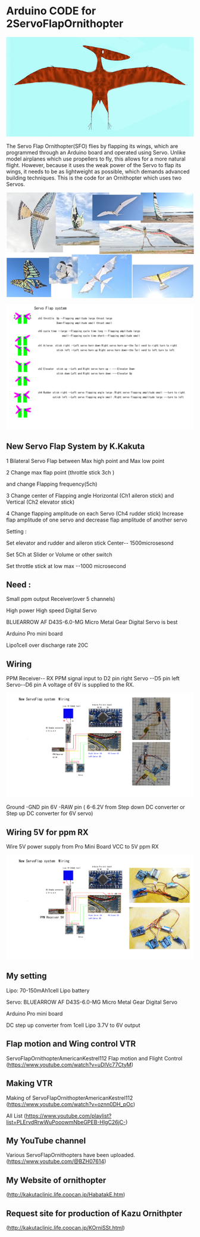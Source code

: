 # Arduino CODE for 2ServoFlapOrnithopter

![230711 Pterasaur3small](/image/230711%20Pterasaur3small%20.jpg)

The Servo Flap Ornithopter(SFO) flies by flapping its wings, which are programmed through an Arduino board and operated using Servo.
Unlike model airplanes which use propellers to fly, this allows for a more natural flight.
However, because it uses the weak power of the Servo to flap its wings, it needs to be as lightweight as possible, which demands advanced building techniques.
 This is the code for an Ornithopter which uses two Servos.

 ![250110Ornithopters](/image/250110Ornithopters.jpg)

![2210830 ServoFlap system of 2 serevo](/image/210830%20ServoFlap%20system%20of%202%20serevo.jpg)

## New Servo Flap System by K.Kakuta

1 Bilateral Servo Flap between Max high point and Max low point

2 Change max flap point (throttle stick 3ch ) 
 
  and change Flapping frequency(5ch)

3 Change center of Flapping angle Horizontal (Ch1 aileron stick) and Vertical (Ch2 elevator stick)

4 Change flapping amplitude on each Servo (Ch4 rudder stick)
Increase flap amplitude of one servo and decrease flap amplitude of another servo

Setting : 

Set elevator and rudder and aileron stick Center-- 1500microsesond

Set 5Ch at Slider or Volume or other switch

Set throttle stick at low max --1000 microsecond

## Need :
   Small ppm output Receiver(over 5 channels)

   High power High speed Digital Servo

   BLUEARROW AF D43S-6.0-MG Micro Metal Gear Digital Servo is best

   Arduino Pro mini board

   Lipo1cell over discharge rate 20C

## Wiring

PPM Receiver-- RX PPM signal input to D2 pin
right Servo --D5 pin
left Servo--D6 pin
A voltage of 6V is supplied to the RX.

![210811-2 New ServoFlap system  Wiring](/image/210811-2%20New%20ServoFlap%20system%20%20Wiring.jpg)



Ground -GND pin
6V -RAW pin ( 6-6.2V from Step down DC converter or Step up DC converter for 6V servo)




## Wiring 5V for ppm RX
Wire 5V power supply from Pro Mini Board VCC to 5V ppm RX

![224023 New ServoFlap system for 5VRX  Wiring](/image/224023%20New%20ServoFlap%20system%20for%205VRX%20%20Wiring.jpg)
## My setting
Lipo: 70-150mAh1cell Lipo battery

Servo: BLUEARROW AF D43S-6.0-MG Micro Metal Gear Digital Servo

Arduino Pro mini board

DC step up converter from 1cell Lipo 3.7V to 6V output




## Flap motion and Wing control VTR 
ServoFlapOrnithopterAmericanKestrel112 Flap motion and Flight Control
(https://www.youtube.com/watch?v=uDIVc77CtyM)

## Making VTR 
Making of ServoFlapOrnithopterAmericanKestrel112 
(https://www.youtube.com/watch?v=oznn0DH_pOc)

All List
(https://www.youtube.com/playlist?list=PLErvdRrwWuPooowmNbeGPEB-HlgC26jC-)


## My YouTube channel 
 Various ServoFlapOrnithopters have been uploaded.
(https://www.youtube.com/@BZH07614)

## My Website of ornithopter
 (http://kakutaclinic.life.coocan.jp/HabatakE.htm)

## Request site for production of Kazu Ornithpter
(http://kakutaclinic.life.coocan.jp/KOrniSSt.html)
 
